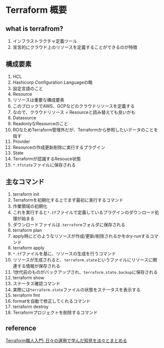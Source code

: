 # Terraform 概要

## what is terrafrom?
1. インフラストラクチャ定義ツール
1. 宣言的にクラウド上のリソースを定義することができるのが特徴

## 構成要素
1. HCL
  1. *H*ashicorp *C*onfiguration *L*anguageの略
  1. 設定言語のこと
1. Resource
  1. リソースは重要な構成要素
  1. このブロックでAWS、GCPなどのクラウドリソースを定義する
  1. なので、クラウドリソース = Resourceと読み替えても良いかも
1. Datasource
  1. ReadonlyなResourceのこと
  1. ROなためTerraform管理外だが、Terraformから参照したいデータのことを指す
1. Provider
  1. Resourceの作成更新削除に実行するプラグイン
1. State
  1. Terraformが認識するResouce状態
  1. `*.tfstate`ファイルに保存される

## 主なコマンド
1. terraform init
  1. Terraformを初期化する上でまず最初に実行するコマンド
  1. 作業領域の初期化
  1. これを実行すると`*.tf`ファイルで定義しているプラグインのダウンロード処理が始まる
  1. ダウンロードファイルは`.terraform`フォルダに保存される
1. terraform plan
  1. apply時にどのようなリソースが作成/更新/削除されるかをdry-runするコマンド
1. terraform apply
  1. `*.tf`ファイルを基に、リソースの生成を行うコマンド
  1. リソースが生成されると、`terraform.state`というファイルにリソースに関連する情報が保存される
  1. 1世代前のものがバックアップされ、`terraform.state.backup`に保存される
1. terraform show
  1. ステータス確認コマンド
  1. 実際には`terraform.state`ファイルの状態をステータスを表示する
1. terraform fmt
  1. formatを自動で修正してくれるコマンド
1. terraform destroy
  1. Terraformプロジェクトを削除するコマンド

## reference
[Terraform職人入門: 日々の運用で学んだ知見を淡々とまとめる](https://qiita.com/minamijoyo/items/1f57c62bed781ab8f4d7)
